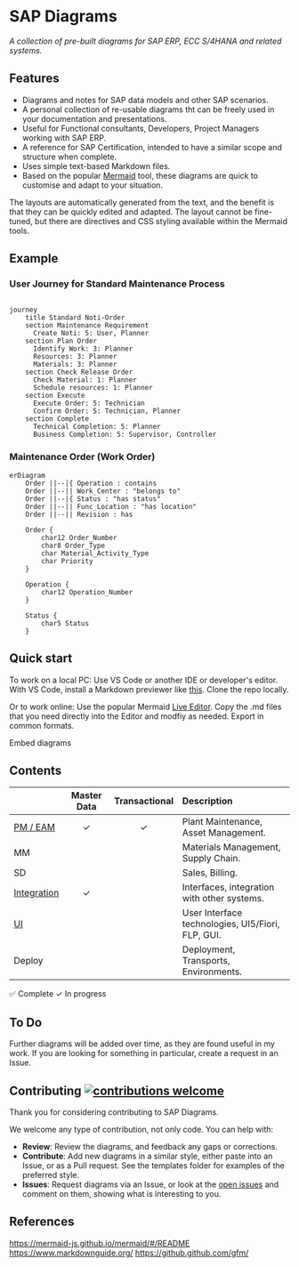 

# SAP Diagrams


*A collection of pre-built diagrams for SAP ERP, ECC S/4HANA and related systems.*

<!--
[![Add Badges](https://img.shields.io/badge/add%20badges-here-green.svg)

> **Note:** Some observations if you need them (optional).
-->

## Features

* Diagrams and notes for SAP data models and other SAP scenarios.
* A personal collection of re-usable diagrams tht can be freely used in your documentation and presentations.
* Useful for Functional consultants, Developers, Project Managers working with SAP ERP.
* A reference for SAP Certification, intended to have a similar scope and structure when complete. 
* Uses simple text-based Markdown files.
* Based on the popular [Mermaid](https://mermaid-js.github.io/mermaid/#/) tool, these diagrams are quick to customise and adapt to your situation.  

The layouts are automatically generated from the text, and the benefit is that they can be quickly edited and adapted.  The layout cannot be fine-tuned, but there are directives and CSS styling available within the Mermaid tools.

## Example

### User Journey for Standard Maintenance Process

```

journey
    title Standard Noti-Order 
    section Maintenance Requirement 
      Create Noti: 5: User, Planner
    section Plan Order
      Identify Work: 3: Planner
      Resources: 3: Planner
      Materials: 3: Planner
    section Check Release Order
      Check Material: 1: Planner
      Schedule resources: 1: Planner
    section Execute
      Execute Order: 5: Technician
      Confirm Order: 5: Technician, Planner
    section Complete
      Technical Completion: 5: Planner
      Business Completion: 5: Supervisor, Controller
```


### Maintenance Order (Work Order) 
<!--Data Model -->
```mermaid
erDiagram
    Order ||--|{ Operation : contains
    Order ||--|| Work_Center : "belongs to"
    Order ||--|{ Status : "has status"
    Order ||--|| Func_Location : "has location"
    Order ||--|| Revision : has
    
    Order {
        char12 Order_Number
        char8 Order_Type
        char Material_Activity_Type
        char Priority
    }
 
    Operation {
        char12 Operation_Number
    }
    
    Status {
        char5 Status
    }
```
</div>

## Quick start

To work on a local PC:
Use VS Code or another IDE or developer's editor. 
With VS Code, install a Markdown previewer like [this](https://marketplace.visualstudio.com/items?itemName=shd101wyy.markdown-preview-enhanced).
Clone the repo locally.

Or to work online:
Use the popular Mermaid [Live Editor](https://mermaid-js.github.io/mermaid-live-editor).
Copy the .md files that you need directly into the Editor and modfiy as needed.
Export in common formats.

Embed diagrams


## Contents
|                  |  Master Data       | Transactional        |          Description            |
| :--------------- | :----------------: | :------------------: |  :-------------------------------- |
| [PM / EAM ](./ERP/PM/index.md)   | ✓ |  ✓ | Plant Maintenance, Asset Management. |
| MM      |  |    | Materials Management, Supply Chain. |
| SD                               |  |    | Sales, Billing. |
| [Integration](./Int/index.md)    | ✓ |    | Interfaces, integration with other systems. |
| [UI](./UI/index.md)       |  |    | User Interface technologies, UI5/Fiori, FLP, GUI.  |
| Deploy                    |  |    | Deployment, Transports, Environments.  |

✅ Complete
✓ In progress


## To Do
Further diagrams will be added over time, as they are found useful in my work.
If you are looking for something in particular, create a request in an Issue.

## Contributing [![contributions welcome](https://img.shields.io/badge/contributions-welcome-brightgreen.svg?style=flat)](https://github.com/qurm/sap-diagrams/issues)

Thank you for considering contributing to SAP Diagrams.

We welcome any type of contribution, not only code. You can help with:
- **Review**: Review the diagrams, and feedback any gaps or corrections.
- **Contribute**: Add new diagrams in a similar style, either paste into an Issue, or as a Pull request.  See the templates folder for examples of the preferred style.
- **Issues**: Request diagrams via an Issue, or look at the [open issues](https://github.com/qurm/sap-diagrams/issues) and comment on them, showing what is interesting to you.

## References

https://mermaid-js.github.io/mermaid/#/README
https://www.markdownguide.org/
https://github.github.com/gfm/


<!--copyright--->
